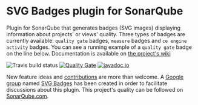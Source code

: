 # SVG Badges plugin for SonarQube
Plugin for SonarQube that generates badges (SVG images) displaying information about projects' or views' quality. Three types of badges are currently available: `quality gate` badges, `measure` badges and `ce engine activity` badges. You can see a running example of a `quality gate` badge on the line below. Documentation is available on [the project's wiki](https://github.com/QualInsight/qualinsight-plugins-sonarqube-badges/wiki)

![Travis build status](https://travis-ci.org/QualInsight/qualinsight-plugins-sonarqube-badges.svg?branch=master) [![Quality Gate](https://sonarqube.com/api/badges/gate?key=com.qualinsight.plugins.sonarqube:qualinsight-plugins-sonarqube-badges)](https://sonarqube.com/dashboard/index/com.qualinsight.plugins.sonarqube:qualinsight-plugins-sonarqube-badges) [![javadoc.io](https://javadoc-emblem.rhcloud.com/doc/com.qualinsight.plugins.sonarqube/qualinsight-plugins-sonarqube-badges/badge.svg)](http://www.javadoc.io/doc/com.qualinsight.plugins.sonarqube/qualinsight-plugins-sonarqube-badges)

New feature ideas and [contributions](https://github.com/QualInsight/qualinsight-plugins-sonarqube-badges/wiki/Contributing) are more than welcome. A [Google group](https://groups.google.com/forum/#!forum/svg-badges) named [SVG Badges](https://groups.google.com/forum/#!forum/svg-badges) has been created in order to facilitate discussions about this plugin. This project's quality can be followed on [SonarQube.com](https://sonarqube.com/overview?id=com.qualinsight.plugins.sonarqube%3Aqualinsight-plugins-sonarqube-badges).


